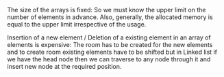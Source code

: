 The size of the arrays is fixed: So we must know the upper limit on the number of elements in advance.
Also, generally, the allocated memory is equal to the upper limit irrespective of the usage. 

Insertion of a new element / Deletion of a existing element in an array of elements is expensive:
The room has to be created for the new elements and to create room existing elements have to be shifted but in Linked list if we have the head node then we can traverse to any node through it and insert new node at the required position.
